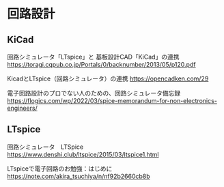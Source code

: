 # 回路設計
## KiCad
回路シミュレータ「LTspice」と 基板設計CAD「KiCad」の連携
https://toragi.cqpub.co.jp/Portals/0/backnumber/2013/05/p120.pdf

KicadとLTspice（回路シミュレータ）の連携
https://opencadken.com/29

電子回路設計のプロでない人のための、回路シミュレータ備忘録
https://flogics.com/wp/2022/03/spice-memorandum-for-non-electronics-engineers/


## LTspice
回路シミュレータ　LTSpice
https://www.denshi.club/ltspice/2015/03/ltspice1.html

LTspiceで電子回路のお勉強：はじめに
https://note.com/akira_tsuchiya/n/nf92b2660cb8b



